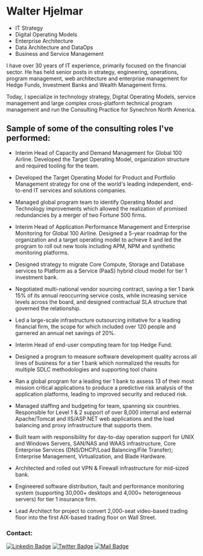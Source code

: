 <h1>Walter Hjelmar</h1>

- IT Strategy
- Digital Operating Models
- Enterprise Architecture
- Data Architecture and DataOps
- Business and Service Management

I have over 30 years of IT experience, primarily focused on the financial sector. He has held senior posts in strategy, engineering, operations, program management, web architecture and enterprise management for Hedge Funds, Investment Banks and Wealth Management firms. 

Today, I specialize in technology strategy, Digital Operating Models, service management and large complex cross-platform technical program management and run the Consulting Practice for Synechron North America.

## Sample of some of the consulting roles I've performed:

- Interim Head of Capacity and Demand Management for Global 100 Airline. Developed the Target Operating Model, organization structure and required tooling for the team.

- Developed the Target Operating Model for Product and Portfolio Management strategy for one of the world's leading independent, end-to-end IT services and solutions companies.

- Managed global program team to identify Operating Model and Technology improvements which allowed the realization of promised redundancies by a merger of two Fortune 500 firms. 

- Interim Head of Application Performance Management and Enterprise Monitoring for Global 100 Airline. Designed a 5-year roadmap for the organization and a target operating model to achieve it and led the program to roll out new tools including  APM, NPM and synthetic monitoring platforms.

- Designed strategy to migrate Core Compute, Storage and Database services to Platform as a Service (PaaS) hybrid cloud model for tier 1 investment bank.

- Negotiated multi-national vendor sourcing contract, saving a tier 1 bank 15% of its annual reoccurring service costs, while increasing service levels across the board, and designed contractual SLA structure that governed the relationship. 

- Led a large-scale infrastructure outsourcing initiative for a leading financial firm, the scope for which included over 120 people and garnered an annual net savings of 20%. 

- Interim Head of end-user computing team for top Hedge Fund.

- Designed a program to measure software development quality across all lines of business  for a tier 1 bank which normalized the results for multiple SDLC methodologies and supporting tool chains

- Ran a global program for a leading tier 1 bank to assess 13 of their most  mission critical applications to produce a predictive risk analysis of the application platforms, leading to improved security and reduced risk.

- Managed staffing and budgeting for team, spanning six countries. Responsible for Level 1 & 2 support of over 8,000 internal and external Apache/Tomcat and IIS/ASP.NET web applications and the load balancing and proxy infrastructure that supports them.

- Built team with responsibility for day-to-day operation support for UNIX and Windows Servers, SAN/NAS and WAAS infrastructure, Core Enterprise Services (DNS/DHCP/Load Balancing/File Transfer); Enterprise Management, Virtualization, and Blade Hardware.

- Architected and rolled out VPN & Firewall infrastructure for mid-sized bank.

- Engineered software distribution, fault and performance monitoring system (supporting 30,000+ desktops and 4,000+ heterogeneous servers) for tier 1 insurance firm.

- Lead Architect for project to convert 2,000-seat video-based trading floor into the first AIX-based trading floor on Wall Street.


### Contact: <br/>

[![Linkedin Badge](https://img.shields.io/badge/linkedin-0077B5?style=for-the-badge&logo=linkedin&logoColor=white)](https://linkedin.com/in/walterhjelmar)
[![Twitter Badge](https://img.shields.io/badge/twitter-1DA1F2?style=for-the-badge&logo=twitter&logoColor=white)](https://twitter.com/whjelmar)
[![Mail Badge](https://img.shields.io/badge/Gmail-D14836?style=for-the-badge&logo=gmail&logoColor=white)](mailto:walter@hjelmar.com)

